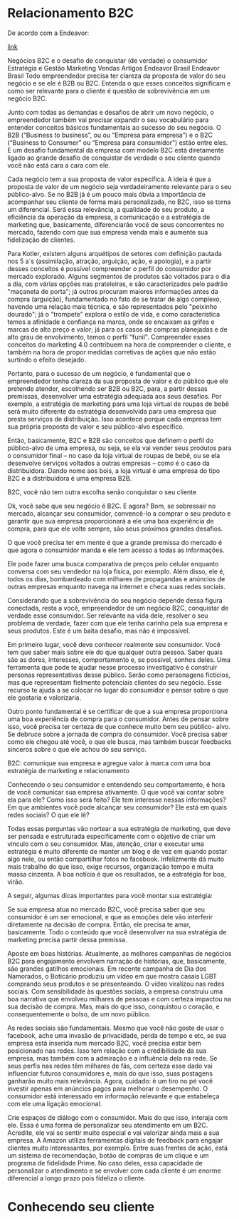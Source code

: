 
# Relacionamento B2C

De acordo com a Endeavor:



[link](https://endeavor.org.br/estrategia-e-gestao/b2c/)


Negócios B2C e o desafio de conquistar (de verdade) o consumidor
Estratégia e Gestão Marketing Vendas Artigos
Endeavor Brasil
Endeavor Brasil
Todo empreendedor precisa ter clareza da proposta de valor do seu negócio e se ele é B2B ou B2C. Entenda o que esses conceitos significam e como ser relevante para o cliente é questão de sobrevivência em um negócio B2C.

Junto com todas as demandas e desafios de abrir um novo negócio, o empreendedor também vai precisar expandir o seu vocabulário para entender conceitos básicos fundamentais ao sucesso do seu negócio. O B2B (“Business to business”, ou ou “Empresa para empresa”) e o B2C (“Business to Consumer” ou “Empresa para consumidor”) estão entre eles. E um desafio fundamental da empresa com modelo B2C está diretamente ligado ao grande desafio de conquistar de verdade o seu cliente quando você não está cara a cara com ele.

Cada negócio tem a sua proposta de valor específica. A ideia é que a proposta de valor de um negócio seja verdadeiramente relevante para o seu público-alvo. Se no B2B já é um pouco mais óbvia a importância de acompanhar seu cliente de forma mais personalizada, no B2C, isso se torna um diferencial. Será essa relevância, a qualidade do seu produto, a eficiência da operação da empresa, a comunicação e a estratégia de marketing que, basicamente, diferenciarão você de seus concorrentes no mercado, fazendo com que sua empresa venda mais e aumente sua fidelização de clientes.

Para Kotler, existem alguns arquétipos de setores com definição pautada nos 5 a´s (assimilação, atração, arguição, ação, e apologia), e a partir desses conceitos é possível compreender o perfil do consumidor por mercado explorado. Alguns segmentos de produtos são voltados para o dia a dia, com várias opções nas prateleiras, e são caracterizados pelo padrão "maçaneta de porta"; já outros procuram maiores informações antes da compra (arguição), fundamentado no fato de se tratar de algo complexo, havendo uma relação mais técnica, e são representados pelo "peixinho dourado"; já o "trompete" explora o estilo de vida, e como característica temos a afinidade e confiança na marca, onde se encaixam as grifes e marcas de alto preço e valor; já para os casos de compras planejadas e de alto grau de envolvimento, temos o perfil "funil". Compreender esses conceitos do marketing 4.0 contribuem na hora de compreender o cliente, e também na hora de propor medidas corretivas de ações que não estão surtindo o efeito desejado.

Portanto, para o sucesso de um negócio, é fundamental que o empreendedor tenha clareza da sua proposta de valor e do público que ele pretende atender, escolhendo ser B2B ou B2C, para, a partir dessas premissas, desenvolver uma estratégia adequada aos seus desafios. Por exemplo, a estratégia de marketing para uma loja virtual de roupas de bebê será muito diferente da estratégia desenvolvida para uma empresa que presta serviços de distribuição. Isso acontece porque cada empresa tem sua própria proposta de valor e seu público-alvo específico.

Então, basicamente, B2C e B2B são conceitos que definem o perfil do público-alvo de uma empresa, ou seja, se ela vai vender seus produtos para o consumidor final – no caso da loja virtual de roupas de bebê, ou se ela desenvolve serviços voltados a outras empresas – como é o caso da distribuidora. Dando nome aos bois, a loja virtual é uma empresa do tipo B2C e a distribuidora é uma empresa B2B.

B2C, você não tem outra escolha senão conquistar o seu cliente

Ok, você sabe que seu negócio é B2C. E agora? Bom, se sobressair no mercado, alcançar seu consumidor, convencê-lo a comprar o seu produto e garantir que sua empresa proporcionará a ele uma boa experiência de compra, para que ele volte sempre, são seus próximos grandes desafios.

O que você precisa ter em mente é que a grande premissa do mercado é que agora o consumidor manda e ele tem acesso a todas as informações.

Ele pode fazer uma busca comparativa de preços pelo celular enquanto conversa com seu vendedor na loja física, por exemplo. Além disso, ele é, todos os dias, bombardeado com milhares de propagandas e anúncios de outras empresas enquanto navega na internet e checa suas redes sociais.

Considerando que a sobrevivência do seu negócio depende dessa figura conectada, resta a você, empreendedor de um negócio B2C, conquistar de verdade esse consumidor. Ser relevante na vida dele, resolver o seu problema de verdade, fazer com que ele tenha carinho pela sua empresa e seus produtos. Este é um baita desafio, mas não é impossível.

Em primeiro lugar, você deve conhecer realmente seu consumidor. Você tem que saber mais sobre ele do que qualquer outra pessoa. Saber quais são as dores, interesses, comportamento e, se possível, sonhos deles. Uma ferramenta que pode te ajudar nesse processo investigativo é construir personas representativas desse público. Serão como personagens fictícios, mas que representam fielmente potenciais clientes do seu negócio. Esse recurso te ajuda a se colocar no lugar do consumidor e pensar sobre o que ele gostaria e valorizaria.

Outro ponto fundamental é se certificar de que a sua empresa proporciona uma boa experiência de compra para o consumidor. Antes de pensar sobre isso, você precisa ter certeza de que conhece muito bem seu público- alvo. Se debruce sobre a jornada de compra do consumidor. Você precisa saber como ele chegou até você, o que ele busca, mas também buscar feedbacks sinceros sobre o que ele achou do seu serviço.

B2C: comunique sua empresa e agregue valor à marca com uma boa estratégia de marketing e relacionamento

Conhecendo o seu consumidor e entendendo seu comportamento, é hora de você comunicar sua empresa ativamente. O que você vai contar sobre ela para ele? Como isso será feito? Ele tem interesse nessas informações? Em que ambientes você pode alcançar seu consumidor? Ele está em quais redes sociais? O que ele lê?

Todas essas perguntas vão nortear a sua estratégia de marketing, que deve ser pensada e estruturada especificamente com o objetivo de criar um vínculo com o seu consumidor. Mas, atenção, criar e executar uma estratégia é muito diferente de manter um blog e de vez em quando postar algo nele, ou então compartilhar fotos no facebook. Infelizmente dá muito mais trabalho do que isso, exige recursos, organização tempo e muita massa cinzenta. A boa notícia é que os resultados, se a estratégia for boa, virão.

A seguir, algumas dicas importantes para você montar sua estratégia:

Se sua empresa atua no mercado B2C, você precisa saber que seu consumidor é um ser emocional, e que as emoções dele vão interferir diretamente na decisão de compra. Então, ele precisa te amar, basicamente. Todo o conteúdo que você desenvolver na sua estratégia de marketing precisa partir dessa premissa.

Aposte em boas histórias. Atualmente, as melhores campanhas de negócios B2C para engajamento envolvem narração de histórias, que, basicamente, são grandes gatilhos emocionais. Em recente campanha de Dia dos Namorados, o Boticário produziu um vídeo em que mostra casais LGBT comprando seus produtos e se presenteando. O vídeo viralizou nas redes sociais. Com sensibilidade às questões sociais, a empresa construiu uma boa narrativa que envolveu milhares de pessoas e com certeza impactou na sua decisão de compra. Mas, mais do que isso, conquistou o coração, e consequentemente o bolso, de um novo público.

As redes sociais são fundamentais. Mesmo que você não goste de usar o facebook, ache uma invasão de privacidade, perda de tempo e etc, se sua empresa está inserida num mercado B2C, você precisa estar bem posicionado nas redes. Isso tem relação com a credibilidade da sua empresa, mas também com a admiração e a influência dela na rede. Se seus perfis nas redes têm milhares de fãs, com certeza esse dado vai influenciar futuros consumidores e, mais do que isso, suas postagens ganharão muito mais relevância. Agora, cuidado: é um tiro no pé você investir apenas em anúncios pagos para melhorar o desempenho. O consumidor está interessado em informação relevante e que estabeleça com ele uma ligação emocional.

Crie espaços de diálogo com o consumidor. Mais do que isso, interaja com ele. Essa é uma forma de personalizar seu atendimento em um B2C. Acredite, ele vai se sentir muito especial e vai valorizar ainda mais a sua empresa. A Amazon utiliza ferramentas digitais de feedback para engajar clientes muito interessantes, por exemplo. Entre suas frentes de ação, está um sistema de recomendação, botão de compras de um clique e um programa de fidelidade Prime. No caso deles, essa capacidade de personalizar o atendimento e se envolver com cada cliente é um enorme diferencial a longo prazo pois fideliza o cliente.

# Conhecendo seu cliente
